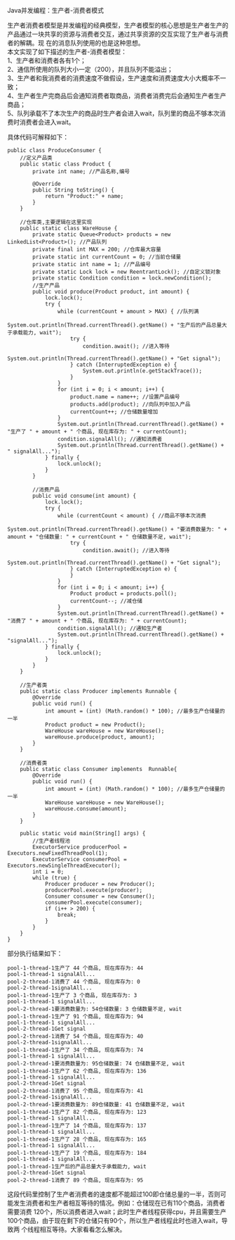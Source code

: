 Java并发编程：生产者-消费者模式

生产者消费者模型是并发编程的经典模型，生产者模型的核心思想是生产者生产的产品通过一块共享的资源与消费者交互，通过共享资源的交互实现了生产者与消费者的解耦。现
在的消息队列使用的也是这种思想。  
本文实现了如下描述的生产者-消费者模型：  
1、生产者和消费者各有1个；  
2、通信所使用的队列大小一定（200），并且队列不能溢出；  
3、生产者和我消费者的消费速度不做假设，生产速度和消费速度大小大概率不一致；  
4、生产者生产完商品后会通知消费者取商品，消费者消费完后会通知生产者生产商品；  
5、队列承载不了本次生产的商品时生产者会进入wait，队列里的商品不够本次消费时消费者会进入wait。

具体代码可解释如下：

    
    
    public class ProduceConsumer {
        //定义产品类
        public static class Product {
            private int name; //产品名称,编号
    
            @Override
            public String toString() {
                return "Product:" + name;
            }
        }
    
        //仓库类,主要逻辑在这里实现
        public static class WareHouse {
            private static Queue<Product> products = new LinkedList<Product>(); //产品队列
            private final int MAX = 200; //仓库最大容量
            private static int currentCount = 0; //当前仓储量
            private static int name = 1; //产品编号
            private static Lock lock = new ReentrantLock(); //自定义锁对象
            private static Condition condition = lock.newCondition();
            //生产产品
            public void produce(Product product, int amount) {
                lock.lock();
                try {
                    while (currentCount + amount > MAX) { //队列满
                        System.out.println(Thread.currentThread().getName() + "生产后的产品总量大于承载能力, wait");
                        try {
                            condition.await(); //进入等待
                            System.out.println(Thread.currentThread().getName() + "Get signal");
                        } catch (InterruptedException e) {
                            System.out.println(e.getStackTrace());
                        }
                    }
                    for (int i = 0; i < amount; i++) {
                        product.name = name++; //设置产品编号
                        products.add(product); //向队列中加入产品
                        currentCount++; //仓储数量增加
                    }
                    System.out.println(Thread.currentThread().getName() + "生产了 " + amount + " 个商品, 现在库存为: " + currentCount);
                    condition.signalAll(); //通知消费者
                    System.out.println(Thread.currentThread().getName() + " signalAll...");
                } finally {
                    lock.unlock();
                }
            }
    
            //消费产品
            public void consume(int amount) {
                lock.lock();
                try {
                    while (currentCount < amount) { //商品不够本次消费
                        System.out.println(Thread.currentThread().getName() + "要消费数量为: " + amount + "仓储数量: " + currentCount + " 仓储数量不足, wait");
                        try {
                            condition.await(); //进入等待
                            System.out.println(Thread.currentThread().getName() + "Get signal");
                        } catch (InterruptedException e) {
                        }
                    }
                    for (int i = 0; i < amount; i++) {
                        Product product = products.poll();
                        currentCount--; //减仓储
                    }
                    System.out.println(Thread.currentThread().getName() + "消费了 " + amount + " 个商品, 现在库存为: " + currentCount);
                    condition.signalAll(); //通知生产者
                    System.out.println(Thread.currentThread().getName() + "signalAll...");
                } finally {
                    lock.unlock();
                }
            }
        }
    
        //生产者类
        public static class Producer implements Runnable {
            @Override
            public void run() {
                int amount = (int) (Math.random() * 100); //最多生产仓储量的一半
                Product product = new Product();
                WareHouse wareHouse = new WareHouse();
                wareHouse.produce(product, amount);
            }
        }
    
        //消费者类
        public static class Consumer implements  Runnable{
            @Override
            public void run() {
                int amount = (int) (Math.random() * 100); //最多生产仓储量的一半
                WareHouse wareHouse = new WareHouse();
                wareHouse.consume(amount);
            }
        }
    
        public static void main(String[] args) {
            //生产者线程池
            ExecutorService producerPool = Executors.newFixedThreadPool(1);
            ExecutorService consumerPool = Executors.newSingleThreadExecutor();
            int i = 0;
            while (true) {
                Producer producer = new Producer();
                producerPool.execute(producer);
                Consumer consumer = new Consumer();
                consumerPool.execute(consumer);
                if (i++ > 200) {
                    break;
                }
            }
        }
    }

部分执行结果如下：

    
    
    pool-1-thread-1生产了 44 个商品, 现在库存为: 44
    pool-1-thread-1 signalAll...
    pool-2-thread-1消费了 44 个商品, 现在库存为: 0
    pool-2-thread-1signalAll...
    pool-1-thread-1生产了 3 个商品, 现在库存为: 3
    pool-1-thread-1 signalAll...
    pool-2-thread-1要消费数量为: 54仓储数量: 3 仓储数量不足, wait
    pool-1-thread-1生产了 91 个商品, 现在库存为: 94
    pool-1-thread-1 signalAll...
    pool-2-thread-1Get signal
    pool-2-thread-1消费了 54 个商品, 现在库存为: 40
    pool-2-thread-1signalAll...
    pool-1-thread-1生产了 34 个商品, 现在库存为: 74
    pool-1-thread-1 signalAll...
    pool-2-thread-1要消费数量为: 95仓储数量: 74 仓储数量不足, wait
    pool-1-thread-1生产了 62 个商品, 现在库存为: 136
    pool-1-thread-1 signalAll...
    pool-2-thread-1Get signal
    pool-2-thread-1消费了 95 个商品, 现在库存为: 41
    pool-2-thread-1signalAll...
    pool-2-thread-1要消费数量为: 89仓储数量: 41 仓储数量不足, wait
    pool-1-thread-1生产了 82 个商品, 现在库存为: 123
    pool-1-thread-1 signalAll...
    pool-1-thread-1生产了 14 个商品, 现在库存为: 137
    pool-1-thread-1 signalAll...
    pool-1-thread-1生产了 28 个商品, 现在库存为: 165
    pool-1-thread-1 signalAll...
    pool-1-thread-1生产了 19 个商品, 现在库存为: 184
    pool-1-thread-1 signalAll...
    pool-1-thread-1生产后的产品总量大于承载能力, wait
    pool-2-thread-1Get signal
    pool-2-thread-1消费了 89 个商品, 现在库存为: 95

这段代码里控制了生产者消费者的速度都不能超过100即仓储总量的一半，否则可能发生消费者和生产者相互等待的情况。例如：仓储现在已有110个商品，消费者需要消费
120个，所以消费者进入wait；此时生产者线程获得cpu，并且需要生产100个商品，由于现在剩下的仓储只有90个，所以生产者线程此时也进入wait，导致两
个线程相互等待。大家看看怎么解决。

